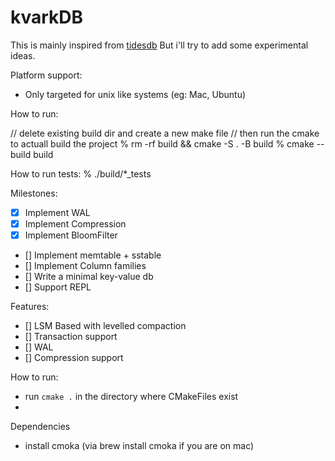 # kvarkDB

This is mainly inspired from [tidesdb](https://github.com/tidesdb/tidesdb)
But i'll try to add some experimental ideas.

Platform support:
- Only targeted for unix like systems (eg: Mac, Ubuntu)

How to run:

// delete existing build dir and create a new make file
// then run the cmake to actuall build the project
% rm -rf build && cmake -S . -B build
% cmake --build build

How to run tests:
% ./build/*_tests

Milestones:

- [X] Implement WAL
- [X] Implement Compression
- [X] Implement BloomFilter
- [] Implement memtable + sstable
- [] Implement Column families
- [] Write a minimal key-value db
- [] Support REPL

Features:

- [] LSM Based with levelled compaction
- [] Transaction support
- [] WAL
- [] Compression support

How to run:

- run `cmake .` in the directory where CMakeFiles exist
-

Dependencies
- install cmoka (via brew install cmoka if you are on mac)
